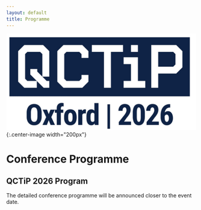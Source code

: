```yaml
---
layout: default
title: Programme
---
```


![QCTiP Logo](assets/images/qctip2026.jpg){:.center-image width="200px"}

# Conference Programme


## QCTiP 2026 Program

The detailed conference programme will be announced closer to the event date.

